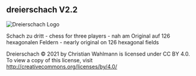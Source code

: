## dreierschach V2.2

![Dreierschach Logo](/dreierschach/images/logo.svg "Dreierschach Logo")

Schach zu dritt - chess for three players - nah am Original auf 126 hexagonalen Feldern - nearly original on 126 hexagonal fields

Dreierschach © 2021 by Christian Wahlmann is licensed under CC BY 4.0. To view a copy of this license, visit http://creativecommons.org/licenses/by/4.0/

[Spielregeln]: /dreierschach/README.md "Spielregeln"
